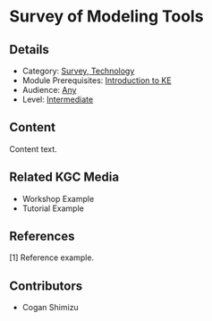# Survey of Modeling Tools
## Details
* Category: [Survey, Technology](../categories/Survey,_Technology.md)
* Module Prerequisites: [Introduction to KE](../modules/Introduction_to_KE.md)
* Audience: [Any](../audiences/Any.md)
* Level: [Intermediate](../levels/Intermediate.md)

## Content
Content text.

## Related KGC Media
* Workshop Example
* Tutorial Example

## References
[1] Reference example.

## Contributors
* Cogan Shimizu
